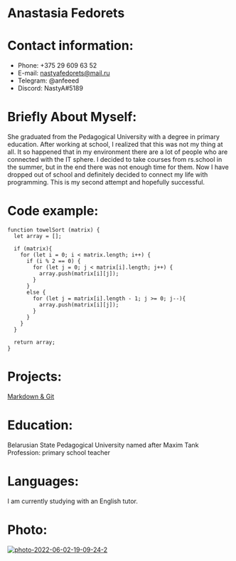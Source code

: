 # Anastasia Fedorets

# Contact information:

- Phone: +375 29 609 63 52
- E-mail: nastyafedorets@mail.ru
- Telegram: @anfeeed
- Discord: NastyA#5189

# Briefly About Myself:

She graduated from the Pedagogical University with a degree in primary education. After working at school, I realized that this was not my thing at all. It so happened that in my environment there are a lot of people who are connected with the IT sphere. I decided to take courses from rs.school in the summer, but in the end there was not enough time for them. Now I have dropped out of school and definitely decided to connect my life with programming. This is my second attempt and hopefully successful.

# Code example:

```
function towelSort (matrix) {
  let array = [];

  if (matrix){
    for (let i = 0; i < matrix.length; i++) {
      if (i % 2 == 0) {
        for (let j = 0; j < matrix[i].length; j++) {
          array.push(matrix[i][j]);
        }
      }
      else {
        for (let j = matrix[i].length - 1; j >= 0; j--){
          array.push(matrix[i][j]);
        }
      }
    }
  }

  return array;
}

```

# Projects:

[Markdown & Git](https://github.com/NnnastyaA/rsschool-cv/blob/gh-pages/cv.md)

# Education:

Belarusian State Pedagogical University named after Maxim Tank
Profession: primary school teacher

# Languages:

I am currently studying with an English tutor.

# Photo:

<a href="https://ibb.co/FXJpwFm"><img src="https://i.ibb.co/FXJpwFm/photo-2022-06-02-19-09-24-2.jpg" alt="photo-2022-06-02-19-09-24-2"></a>
